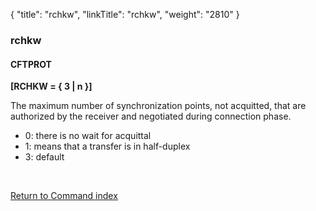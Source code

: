 {
    "title": "rchkw",
    "linkTitle": "rchkw",
    "weight": "2810"
}<span id="rchkw"></span>

### rchkw

#### CFTPROT

****[RCHKW = { 3
&#124; n }]****

The maximum number of synchronization points, not acquitted, that are
authorized by the receiver and negotiated during connection phase.

- 0: there is no wait for acquittal
- 1: means that a transfer is in half-duplex
- 3: default

 

[Return to Command index](../../)
